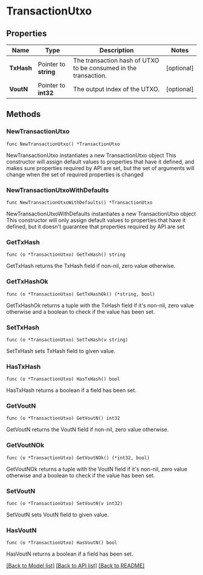 # TransactionUtxo

## Properties

Name | Type | Description | Notes
------------ | ------------- | ------------- | -------------
**TxHash** | Pointer to **string** | The transaction hash of UTXO to be consumed in the transaction. | [optional] 
**VoutN** | Pointer to **int32** | The output index of the UTXO. | [optional] 

## Methods

### NewTransactionUtxo

`func NewTransactionUtxo() *TransactionUtxo`

NewTransactionUtxo instantiates a new TransactionUtxo object
This constructor will assign default values to properties that have it defined,
and makes sure properties required by API are set, but the set of arguments
will change when the set of required properties is changed

### NewTransactionUtxoWithDefaults

`func NewTransactionUtxoWithDefaults() *TransactionUtxo`

NewTransactionUtxoWithDefaults instantiates a new TransactionUtxo object
This constructor will only assign default values to properties that have it defined,
but it doesn't guarantee that properties required by API are set

### GetTxHash

`func (o *TransactionUtxo) GetTxHash() string`

GetTxHash returns the TxHash field if non-nil, zero value otherwise.

### GetTxHashOk

`func (o *TransactionUtxo) GetTxHashOk() (*string, bool)`

GetTxHashOk returns a tuple with the TxHash field if it's non-nil, zero value otherwise
and a boolean to check if the value has been set.

### SetTxHash

`func (o *TransactionUtxo) SetTxHash(v string)`

SetTxHash sets TxHash field to given value.

### HasTxHash

`func (o *TransactionUtxo) HasTxHash() bool`

HasTxHash returns a boolean if a field has been set.

### GetVoutN

`func (o *TransactionUtxo) GetVoutN() int32`

GetVoutN returns the VoutN field if non-nil, zero value otherwise.

### GetVoutNOk

`func (o *TransactionUtxo) GetVoutNOk() (*int32, bool)`

GetVoutNOk returns a tuple with the VoutN field if it's non-nil, zero value otherwise
and a boolean to check if the value has been set.

### SetVoutN

`func (o *TransactionUtxo) SetVoutN(v int32)`

SetVoutN sets VoutN field to given value.

### HasVoutN

`func (o *TransactionUtxo) HasVoutN() bool`

HasVoutN returns a boolean if a field has been set.


[[Back to Model list]](../README.md#documentation-for-models) [[Back to API list]](../README.md#documentation-for-api-endpoints) [[Back to README]](../README.md)


